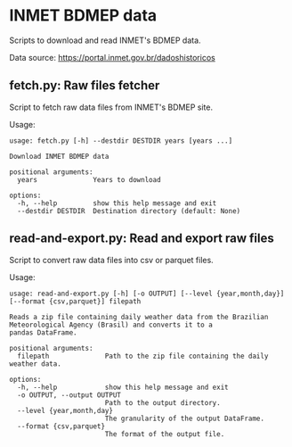 # INMET BDMEP data

Scripts to download and read INMET's BDMEP data.

Data source: https://portal.inmet.gov.br/dadoshistoricos

## fetch.py: Raw files fetcher

Script to fetch raw data files from INMET's BDMEP site.

Usage:

```
usage: fetch.py [-h] --destdir DESTDIR years [years ...]

Download INMET BDMEP data

positional arguments:
  years              Years to download

options:
  -h, --help         show this help message and exit
  --destdir DESTDIR  Destination directory (default: None)
```

## read-and-export.py: Read and export raw files

Script to convert raw data files into csv or parquet files.

Usage:

```
usage: read-and-export.py [-h] [-o OUTPUT] [--level {year,month,day}] [--format {csv,parquet}] filepath

Reads a zip file containing daily weather data from the Brazilian Meteorological Agency (Brasil) and converts it to a
pandas DataFrame.

positional arguments:
  filepath              Path to the zip file containing the daily weather data.

options:
  -h, --help            show this help message and exit
  -o OUTPUT, --output OUTPUT
                        Path to the output directory.
  --level {year,month,day}
                        The granularity of the output DataFrame.
  --format {csv,parquet}
                        The format of the output file.
```
